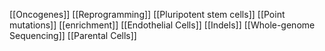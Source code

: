 [[Oncogenes]]
[[Reprogramming]]
[[Pluripotent stem cells]]
[[Point mutations]]
[[enrichment]]
[[Endothelial Cells]]
[[Indels]]
[[Whole-genome Sequencing]]
[[Parental Cells]]
